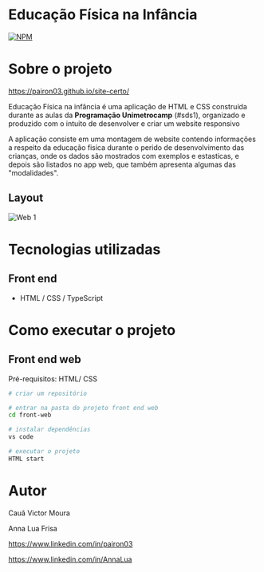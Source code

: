 # Educação Física na Infância
[![NPM](https://img.shields.io/npm/l/react)](https://github.com/Pairon03/site-certo/blob/main/LICENSE) 

# Sobre o projeto

https://pairon03.github.io/site-certo/

Educação Física na infância é uma aplicação de HTML e CSS construída durante as aulas  da **Programação Unimetrocamp** (#sds1), organizado e produzido com o intuito de desenvolver e criar um website responsivo

A aplicação consiste em uma montagem de website contendo informações a respeito da educação fisica durante o perido de desenvolvimento das crianças, onde os dados são mostrados com exemplos e estasticas, e depois são listados no app web, que também apresenta algumas das "modalidades".

## Layout 
![Web 1](https://github.com/Pairon03/imagens/blob/main/part1%20pairon.png)

# Tecnologias utilizadas
## Front end
- HTML / CSS / TypeScript

# Como executar o projeto

## Front end web
Pré-requisitos: HTML/ CSS

```bash
# criar um repositório

# entrar na pasta do projeto front end web
cd front-web

# instalar dependências
vs code

# executar o projeto
HTML start
```

# Autor

Cauã Victor Moura  

Anna Lua Frisa

https://www.linkedin.com/in/pairon03  

https://www.linkedin.com/in/AnnaLua
